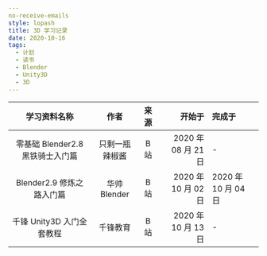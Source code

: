 ```yaml
---
no-receive-emails
style: lopash
title: 3D 学习记录
date: 2020-10-16
tags:
  - 计划
  - 读书
  - Blender
  - Unity3D
  - 3D
---
```


|           学习资料名称           |      作者      | 来源 |              开始于 | 完成于              |
| :------------------------------: | :------------: | :--: | ------------------: | :------------------ |
| 零基础 Blender2.8 黑铁骑士入门篇 | 只剩一瓶辣椒酱 | B 站 | 2020 年 08 月 21 日 | -                   |
|    Blender2.9 修炼之路入门篇     |  华帅 Blender  | B 站 | 2020 年 10 月 02 日 | 2020 年 10 月 04 日 |
|    千锋 Unity3D 入门全套教程     |    千锋教育    | B 站 | 2020 年 10 月 13 日 | -                   |
